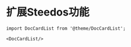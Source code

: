 # 扩展Steedos功能




```mdx-code-block
import DocCardList from '@theme/DocCardList';

<DocCardList/>
```